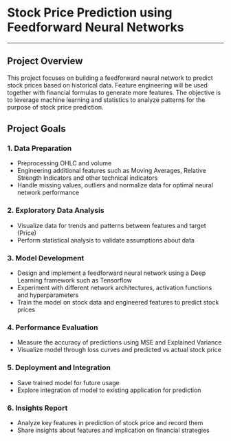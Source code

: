 # Stock Price Prediction using Feedforward Neural Networks

---

## Project Overview

This project focuses on building a feedforward neural network to predict stock prices based on historical data. Feature engineering will be used together with financial formulas to generate more features. The objective is to leverage machine learning and statistics to analyze patterns for the purpose of stock price prediction.

## Project Goals

### 1. Data Preparation

- Preprocessing OHLC and volume
- Engineering additional features such as Moving Averages, Relative Strength Indicators and other technical indicators
- Handle missing values, outliers and normalize data for optimal neural network performance

### 2. Exploratory Data Analysis

- Visualize data for trends and patterns between features and target (Price)
- Perform statistical analysis to validate assumptions about data

### 3. Model Development

- Design and implement a feedforward neural network using a Deep Learning framework such as Tensorflow
- Experiment with different network architectures, activation functions and hyperparameters
- Train the model on stock data and engineered features to predict stock prices

### 4. Performance Evaluation

- Measure the accuracy of predictions using MSE and Explained Variance
- Visualize model through loss curves and predicted vs actual stock price

### 5. Deployment and Integration

- Save trained model for future usage
- Explore integration of model to existing application for prediction

### 6. Insights Report

- Analyze key features in prediction of stock price and record them
- Share insights about features and implication on financial strategies
